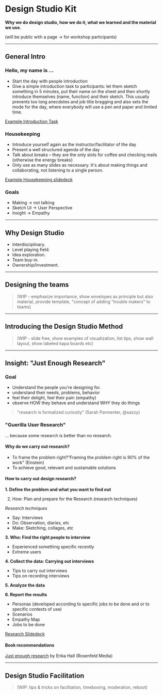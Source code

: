 # Design Studio Kit

**Why we do design studio, how we do it, what we learned and the material we use.**

(will be public with a page -> for workshop participants)

---

## General Intro

### Hello, my name is …
- Start the day with people introduction
- Give a simple introduction task to participants: let them sketch something in 5 minutes, put their name on the sheet and then shortly introduce themselves (name, function) and their sketch. This usually prevents too long anecdotes and job title bragging and also sets the mode for the day, where everybody will use a pen and paper and limited time.

[Example Introduction Task](introduction-task-example.pdf)

### Housekeeping
- Introduce yourself again as the instructor/facilitator of the day
- Present a well structured agenda of the day
- Talk about breaks – they are the only slots for coffee and checking mails (otherwise the energy breaks)
- Only use as many slides as necessary. It's about making things and collaborating, not listening to a single person.

[Example Housekeeping slidedeck](housekeeping-example.pdf)

### Goals
- Making → not talking
- Sketch UI → User Perspective
- Insight → Empathy

---

## Why Design Studio
- Interdisciplinary.
- Level playing field.
- Idea exploration.
- Team buy-in.
- Ownership/Investment.

---

## Designing the teams
> (WIP - emphasize importance, show envelopes as principle but also material, provide template, "concept of adding "trouble makers" to teams)

---

## Introducing the Design Studio Method
> (WIP - slide free, show examples of visualization, list tips, show wall layout, show labeled kapa boards etc)

---

## Insight: "Just Enough Research"

### Goal 
- Understand the people you're designing for.
- understand their needs, problems, behavior
- feel their delight, feel their pain (empathy)
- observe HOW they behave and understand WHY they do things

> "research is formalized curiosity" (Sarah Parmenter, @sazzy)

### "Guerilla User Research" 
… because some research is better than no research.

#### Why do we carry out research?
- To frame the problem right?“Framing the problem right is 90% of the work” (Einstein)
- To achieve good, relevant and sustainable solutions

#### How to carry out design research? 

**1. Define the problem and what you want to find out**

2. How: Plan and prepare for the Research (research techniques)

*Research techniques*
- Say: Interviews
- Do: Observation, diaries, etc
- Make: Sketching, collages, etc

**3. Who: Find the right people to interview**
- Experienced something specific recently
- Extreme users

**4. Collect the data: Carrying out interviews**
- Tips to carry out interviews
- Tips on recording interviews

**5. Analyze the data**

**6. Report the results**
- Personas  (developed according to specific jobs to be done and or to specific contexts of use)
- Scenarios
- Empathy Map 
- Jobs to be done

[Research Slidedeck](research-slidedeck.pdf)

#### Book recommendations
[Just enough research](link.html) by Erika Hall (Rosenfeld Media)

---

## Design Studio Facilitation
> (WIP: tips & tricks on facilitation, timeboxing, moderation, reboot)
